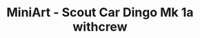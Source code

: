 ---
layout: product
title: "MiniArt - Scout Car Dingo Mk 1a withcrew"
price: "3700" 
desc: "N/A"
img_path: "/assets/img/MI35087.webp"
brand: "N/A"
available: false
special_offer: false
new: false
soon: false
cat: "010000"
subcat: "010100"
subsubcat: "0N/A"
sifra: "MI35087"
popular: false
spec: false
---
